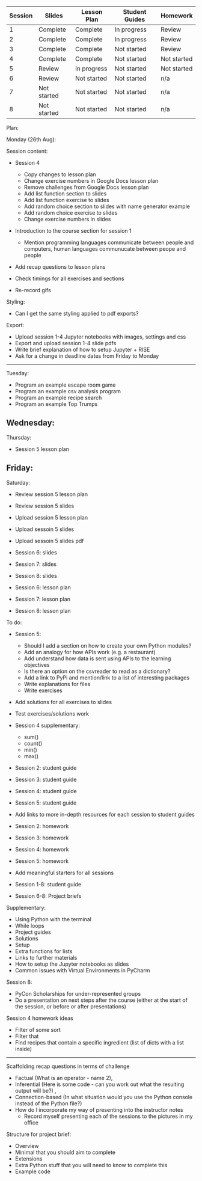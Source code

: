 Session | Slides | Lesson Plan | Student Guides | Homework
---|---|---|---|---
1  | Complete | Complete | In progress |  Review 
2  | Complete | Complete | In progress |  Review 
3  | Complete | Complete | Not started |  Review 
4  | Complete | Complete | Not started |  Not started 
5  | Review | In progress | Not started |  Not started 
6  | Review | Not started | Not started |  n/a 
7  | Not started | Not started | Not started | n/a 
8  | Not started | Not started | Not started | n/a 


Plan: 

Monday (26th Aug):

Session content:
- Session 4
  
  - Copy changes to lesson plan
  - Change exercise numbers in Google Docs lesson plan
  - Remove challenges from Google Docs lesson plan
  - Add list function section to slides
  - Add list function exercise to slides
  - Add random choice section to slides with name generator example
  - Add random choice exercise to slides
  - Change exercise numbers in slides
- Introduction to the course section for session 1
  - Mention programming languages communicate between people and computers, human languages communucate between peope and people
- Add recap questions to lesson plans
- Check timings for all exercises and sections
- Re-record gifs

Styling:
- Can I get the same styling applied to pdf exports?

Export:
- Upload session 1-4 Jupyter notebooks with images, settings and css
- Export and upload session 1-4 slide pdfs
- Write brief explanation of how to setup Jupyter + RISE
- Ask for a change in deadline dates from Friday to Monday

----

Tuesday:
- Program an example escape room game
- Program an example csv analysis program
- Program an example recipe search
- Program an example Top Trumps

Wednesday:
-

Thursday:
- Session 5 lesson plan 

Friday:
- 

Saturday:
- Review session 5 lesson plan
- Review session 5 slides
- Upload session 5 lesson plan
- Upload sessoin 5 slides
- Upload sessoin 5 slides pdf

- Session 6: slides
- Session 7: slides
- Session 8: slides
- Session 6: lesson plan
- Session 7: lesson plan
- Session 8: lesson plan

To do:


- Session 5:
  - Should I add a section on how to create your own Python modules?
  - Add an analogy for how APIs work (e.g. a restaurant)
  - Add understand how data is sent using APIs to the learning objectives
  - Is there an option on the csvreader to read as a dictionary?
  - Add a link to PyPi and mention/link to a list of interesting packages
  - Write explanations for files
  - Write exercises

- Add solutions for all exercises to slides
- Test exercises/solutions work

- Session 4 supplementary:
  - sum()
  - count()
  - min()
  - max()

- Session 2: student guide
- Session 3: student guide
- Session 4: student guide
- Session 5: student guide

- Add links to more in-depth resources for each session to student guides

- Session 2: homework
- Session 3: homework
- Session 4: homework
- Session 5: homework
- Add meaningful starters for all sessions
- Session 1-8: student guide
- Session 6-8: Project briefs

Supplementary:
- Using Python with the terminal
- While loops
- Project guides
- Solutions
- Setup
- Extra functions for lists
- Links to further materials
- How to setup the Jupyter notebooks as slides
- Common issues with Virtual Environments in PyCharm

Session 8:
- PyCon Scholarships for under-represented groups
- Do a presentation on next steps after the course (either at the start of the session, or before or after presentations)


Session 4 homework ideas
  - Filter of some sort
  - Filter that 
  - Find recipes that contain a specific ingredient (list of dicts with a list inside)

----


Scaffolding recap questions in terms of challenge
  - Factual (What is an operator - name 2), 
  - Inferential (Here is some code - can you work out what the resulting output will be?) , 
  - Connection-based (In what situation would you use the Python console instead of the Python file?)
- How do I incorporate my way of presenting into the instructor notes
  - Record myself presenting each of the sessions to the pictures in my office


Structure for project brief:
- Overview
- Minimal that you should aim to complete
- Extensions
- Extra Python stuff that you will need to know to complete this
- Example code

